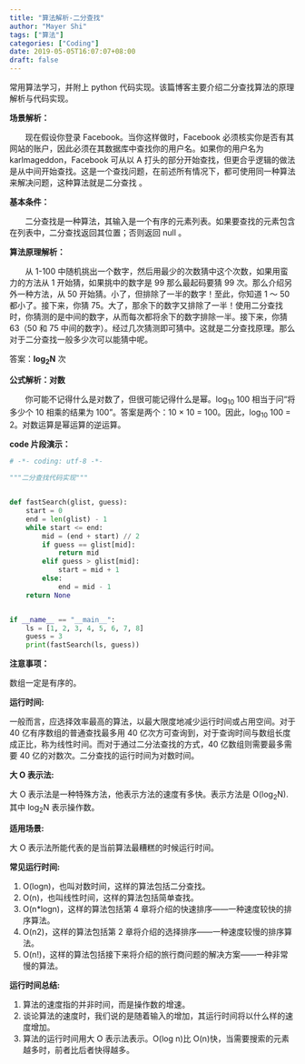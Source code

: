 ```yaml
---
title: "算法解析-二分查找"
author: "Mayer Shi"
tags: ["算法"]
categories: ["Coding"]
date: 2019-05-05T16:07:07+08:00
draft: false
---
```


常用算法学习，并附上 python 代码实现。该篇博客主要介绍二分查找算法的原理解析与代码实现。

<!--more-->

**场景解析：**

&nbsp;&nbsp;&nbsp;&nbsp;&nbsp;&nbsp;&nbsp;现在假设你登录 Facebook。当你这样做时，Facebook 必须核实你是否有其网站的账户，因此必须在其数据库中查找你的用户名。如果你的用户名为 karlmageddon，Facebook 可从以 A 打头的部分开始查找，但更合乎逻辑的做法是从中间开始查找。这是一个查找问题，在前述所有情况下，都可使用同一种算法来解决问题，这种算法就是二分查找 。

**基本条件：**

&nbsp;&nbsp;&nbsp;&nbsp;&nbsp;&nbsp;&nbsp;二分查找是一种算法，其输入是一个有序的元素列表。如果要查找的元素包含在列表中，二分查找返回其位置；否则返回 null 。

**算法原理解析：**

&nbsp;&nbsp;&nbsp;&nbsp;&nbsp;&nbsp;&nbsp;从 1-100 中随机挑出一个数字，然后用最少的次数猜中这个次数，如果用蛮力的方法从 1 开始猜，如果挑中的数字是 99 那么最起码要猜 99 次。那么介绍另外一种方法，从 50 开始猜。小了，但排除了一半的数字！至此，你知道 1 ～ 50 都小了。接下来，你猜 75。大了，那余下的数字又排除了一半！使用二分查找时，你猜测的是中间的数字，从而每次都将余下的数字排除一半。接下来，你猜 63（50 和 75 中间的数字）。经过几次猜测即可猜中。这就是二分查找原理。那么对于二分查找一般多少次可以能猜中呢。

<span align="center">答案：<b>log<sub>2</sub>N</b></span> 次

**公式解析：对数**

&nbsp;&nbsp;&nbsp;&nbsp;&nbsp;&nbsp;&nbsp;你可能不记得什么是对数了，但很可能记得什么是幂。log<sub>10</sub> 100 相当于问“将多少个 10 相乘的结果为 100”。答案是两个：10 × 10 = 100。因此，log<sub>10</sub> 100 = 2。对数运算是幂运算的逆运算。

**code 片段演示：**

```python
# -*- coding: utf-8 -*-

"""二分查找代码实现"""


def fastSearch(glist, guess):
    start = 0
    end = len(glist) - 1
    while start <= end:
        mid = (end + start) // 2
        if guess == glist[mid]:
            return mid
        elif guess > glist[mid]:
            start = mid + 1
        else:
            end = mid - 1
    return None


if __name__ == "__main__":
    ls = [1, 2, 3, 4, 5, 6, 7, 8]
    guess = 3
    print(fastSearch(ls, guess))
```

**注意事项：**

数组一定是有序的。

**运行时间:**

一般而言，应选择效率最高的算法，以最大限度地减少运行时间或占用空间。对于 40 亿有序数组的普通查找最多用 40 亿次方可查询到，对于查询时间与数组长度成正比，称为线性时间。而对于通过二分法查找的方式，40 亿数组则需要最多需要 40 亿的对数次。二分查找的运行时间为对数时间。

**大 O 表示法:**

大 O 表示法是一种特殊方法，他表示方法的速度有多快。表示方法是 O(log<sub>2</sub>N).其中 log<sub>2</sub>N 表示操作数。

**适用场景:**

大 O 表示法所能代表的是当前算法最糟糕的时候运行时间。

**常见运行时间:**

1. O(logn)，也叫对数时间，这样的算法包括二分查找。
2. O(n)，也叫线性时间，这样的算法包括简单查找。
3. O(n\*logn)，这样的算法包括第 4 章将介绍的快速排序——一种速度较快的排序算法。
4. O(n2)，这样的算法包括第 2 章将介绍的选择排序——一种速度较慢的排序算法。
5. O(n!)，这样的算法包括接下来将介绍的旅行商问题的解决方案——一种非常慢的算法。

**运行时间总结:**

1. 算法的速度指的并非时间，而是操作数的增速。
2. 谈论算法的速度时，我们说的是随着输入的增加，其运行时间将以什么样的速度增加。
3. 算法的运行时间用大 O 表示法表示。O(log n)比 O(n)快，当需要搜索的元素越多时，前者比后者快得越多。
